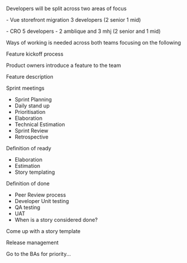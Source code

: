 Developers will be split across two areas of focus

\- Vue storefront migration 3 developers (2 senior 1 mid)

\- CRO 5 developers - 2 amblique and 3 mhj (2 senior and 1 mid)

Ways of working is needed across both teams focusing on the following

Feature kickoff process

Product owners introduce a feature to the team

Feature description

Sprint meetings

- Sprint Planning
- Daily stand up
- Prioritisation
- Elaboration
- Technical Estimation
- Sprint Review
- Retrospective

Definition of ready

- Elaboration
- Estimation
- Story templating

Definition of done

- Peer Review process
- Developer Unit testing
- QA testing
- UAT
- When is a story considered done?

Come up with a story template

Release management

Go to the BAs for priority...
